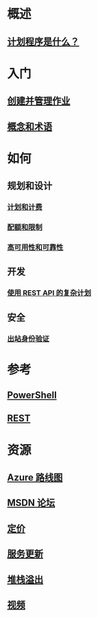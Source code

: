 

# 概述
## [计划程序是什么？](scheduler-intro.md)

# 入门
## [创建并管理作业](scheduler-get-started-portal.md)
## [概念和术语](scheduler-concepts-terms.md)

# 如何
## 规划和设计
### [计划和计费](scheduler-plans-billing.md)
### [配额和限制](scheduler-limits-defaults-errors.md)
### [高可用性和可靠性](scheduler-high-availability-reliability.md)

## 开发
### [使用 REST API 的复杂计划](scheduler-advanced-complexity.md)


## 安全
### [出站身份验证](scheduler-outbound-authentication.md)

# 参考
## [PowerShell](/powershell/module/azurerm.scheduler)
## [REST](/rest/api/scheduler)

# 资源
## [Azure 路线图](https://azure.microsoft.com/roadmap/)
## [MSDN 论坛](https://social.msdn.microsoft.com/Forums/home?forum=azurescheduler)
## [定价](https://azure.microsoft.com/pricing/details/scheduler/)
## [服务更新](https://azure.microsoft.com/updates/?product=scheduler)
## [堆栈溢出](http://stackoverflow.com/questions/tagged/azure-scheduler)
## [视频](https://azure.microsoft.com/documentation/videos/index/?services=scheduler)



